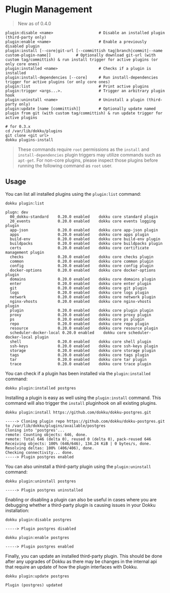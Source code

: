 # Plugin Management

> New as of 0.4.0

```
plugin:disable <name>                    # Disable an installed plugin (third-party only)
plugin:enable <name>                     # Enable a previously disabled plugin
plugin:install [--core|git-url [--committish tag|branch|commit|--name custom-plugin-name]]           # Optionally download git-url (with custom tag/committish) & run install trigger for active plugins (or only core ones)
plugin:installed <name>                  # Checks if a plugin is installed
plugin:install-dependencies [--core]     # Run install-dependencies trigger for active plugins (or only core ones)
plugin:list                              # Print active plugins
plugin:trigger <args...>.                # Trigger an arbitrary plugin hook
plugin:uninstall <name>                  # Uninstall a plugin (third-party only)
plugin:update [name [committish]]        # Optionally update named plugin from git (with custom tag/committish) & run update trigger for active plugins
```

```shell
# for 0.3.x
cd /var/lib/dokku/plugins
git clone <git url>
dokku plugins-install
```

> These commands require `root` permissions as the `install` and `install-dependencies` plugin triggers may utilize commands such as `apt-get`. For non-core plugins, please inspect those plugins before running the following command as `root` user.

## Usage

You can list all installed plugins using the `plugin:list` command:

```shell
dokku plugin:list
```

```
plugn: dev
  00_dokku-standard    0.20.0 enabled    dokku core standard plugin
  20_events            0.20.0 enabled    dokku core events logging plugin
  app-json             0.20.0 enabled    dokku core app-json plugin
  apps                 0.20.0 enabled    dokku core apps plugin
  build-env            0.20.0 enabled    dokku core build-env plugin
  buildpacks           0.20.0 enabled    dokku core buildpacks plugin
  certs                0.20.0 enabled    dokku core certificate management plugin
  checks               0.20.0 enabled    dokku core checks plugin
  common               0.20.0 enabled    dokku core common plugin
  config               0.20.0 enabled    dokku core config plugin
  docker-options       0.20.0 enabled    dokku core docker-options plugin
  domains              0.20.0 enabled    dokku core domains plugin
  enter                0.20.0 enabled    dokku core enter plugin
  git                  0.20.0 enabled    dokku core git plugin
  logs                 0.20.0 enabled    dokku core logs plugin
  network              0.20.0 enabled    dokku core network plugin
  nginx-vhosts         0.20.0 enabled    dokku core nginx-vhosts plugin
  plugin               0.20.0 enabled    dokku core plugin plugin
  proxy                0.20.0 enabled    dokku core proxy plugin
  ps                   0.20.0 enabled    dokku core ps plugin
  repo                 0.20.0 enabled    dokku core repo plugin
  resource             0.20.0 enabled    dokku core resource plugin
  scheduler-docker-local 0.20.0 enabled    dokku core scheduler-docker-local plugin
  shell                0.20.0 enabled    dokku core shell plugin
  ssh-keys             0.20.0 enabled    dokku core ssh-keys plugin
  storage              0.20.0 enabled    dokku core storage plugin
  tags                 0.20.0 enabled    dokku core tags plugin
  tar                  0.20.0 enabled    dokku core tar plugin
  trace                0.20.0 enabled    dokku core trace plugin
```

You can check if a plugin has been installed via the `plugin:installed` command:

```shell
dokku plugin:installed postgres
```

Installing a plugin is easy as well using the `plugin:install` command. This command will also trigger the `install` pluginhook on all existing plugins.

```shell
dokku plugin:install https://github.com/dokku/dokku-postgres.git
```

```
-----> Cloning plugin repo https://github.com/dokku/dokku-postgres.git to /var/lib/dokku/plugins/available/postgres
Cloning into 'postgres'...
remote: Counting objects: 646, done.
remote: Total 646 (delta 0), reused 0 (delta 0), pack-reused 646
Receiving objects: 100% (646/646), 134.24 KiB | 0 bytes/s, done.
Resolving deltas: 100% (406/406), done.
Checking connectivity... done.
-----> Plugin postgres enabled
```

You can also uninstall a third-party plugin using the `plugin:uninstall` command:

```shell
dokku plugin:uninstall postgres
```

```
-----> Plugin postgres uninstalled
```

Enabling or disabling a plugin can also be useful in cases where you are debugging whether a third-party plugin is causing issues in your Dokku installation:

```shell
dokku plugin:disable postgres
```

```
-----> Plugin postgres disabled
```

```shell
dokku plugin:enable postgres
```

```
-----> Plugin postgres enabled
```

Finally, you can update an installed third-party plugin. This should be done after any upgrades of Dokku as there may be changes in the internal api that require an update of how the plugin interfaces with Dokku.

```shell
dokku plugin:update postgres
```

```
Plugin (postgres) updated
```
